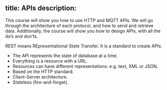 title: APIs
description: 
---

This course will show you how to use HTTP and MQTT APIs. We will go through the architecture of each protocol, and how to send and retrieve data. Additionally, the course will show you how to design APIs, with all the do’s and don’ts.

REST means REpresentational State Transfer. It is a standard to create APIs.

- The API represents the state of database at a time.
- Everything is a resource with a URL.
- Resources can have different representations: e.g. text, XML or JSON.
- Based on the HTTP standard.
- Client-Server architecture.
- Stateless (fire-and-forget).




